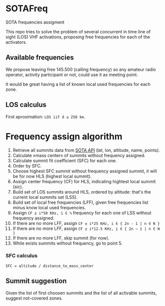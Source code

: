 # SOTAFreq
SOTA frequencies assigment

This repo tries to solve the problem of several concurrent in time line of sight (LOS) VHF activations, proposing free frequencies for each of the activators.

## Available frequencies

We propose leaving free 145.500 (calling frequency) so any amateur radio operator, activity participant or not, could use it as meeting point.

It would be great having a list of known local used frequencies for each zone.

## LOS calculus

First aproximation: `LOS iif d ≤ 250 km`.

# Frequency assign algorithm

1. Retrieve all summits data from [SOTA API](https://api2.sota.org.uk/docs/index.html) (lat, lon, altitude, name, points).
1. Calculate «mass center» of summits without frequency assigned.
1. Calculate summit fit coefficient (SFC) for each one.
1. Order by SFC.
1. Choose highest SFC summit without frequency assigned summit, it will be for now HLS (highest local summit).
1. Assign center frequency (CF) for HLS, indicating hightest local summit (sic).
1. Build set of LOS summits around HLS, ordered by altitude: that's the current local summits set (LSS).
1. Build set of local free frequencies (LFF), given free frequencies list minus know local used frequencies.
1. Assign `CF ± i*50 KHz, i ∈ ℕ` frequency for each one of LSS without frequency assigned.
1. If there are no more LFF, assign `CF ± i*25 KHz, i ∈ { 2n - 1 | n ∈ N }`
1. If there are no more LFF, assign `CF ± i*12.5 KHz, i ∈ { 2n − 1 | n ∈ N }`
1. If there are no more LFF, skip summit (for now).
1. While exists summits without frequency, go to point 5.

### SFC calculus

`SFC = altitude / distance_to_mass_center`


## Summit suggestion

Given the list of first choosen summits and the list of all activable summits, suggest not-covered zones.
